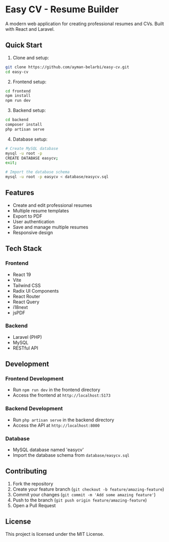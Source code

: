 # Easy CV - Resume Builder

A modern web application for creating professional resumes and CVs. Built with React and Laravel.

## Quick Start

1. Clone and setup:
```bash
git clone https://github.com/ayman-belarbi/easy-cv.git
cd easy-cv
```

2. Frontend setup:
```bash
cd frontend
npm install
npm run dev
```

3. Backend setup:
```bash
cd backend
composer install
php artisan serve
```

4. Database setup:
```bash
# Create MySQL database
mysql -u root -p
CREATE DATABASE easycv;
exit;

# Import the database schema
mysql -u root -p easycv < database/easycv.sql
```

## Features

- Create and edit professional resumes
- Multiple resume templates
- Export to PDF
- User authentication
- Save and manage multiple resumes
- Responsive design

## Tech Stack

### Frontend
- React 19
- Vite
- Tailwind CSS
- Radix UI Components
- React Router
- React Query
- i18next
- jsPDF

### Backend
- Laravel (PHP)
- MySQL
- RESTful API

## Development

### Frontend Development
- Run `npm run dev` in the frontend directory
- Access the frontend at `http://localhost:5173`

### Backend Development
- Run `php artisan serve` in the backend directory
- Access the API at `http://localhost:8000`

### Database
- MySQL database named 'easycv'
- Import the database schema from `database/easycv.sql`

## Contributing

1. Fork the repository
2. Create your feature branch (`git checkout -b feature/amazing-feature`)
3. Commit your changes (`git commit -m 'Add some amazing feature'`)
4. Push to the branch (`git push origin feature/amazing-feature`)
5. Open a Pull Request

## License

This project is licensed under the MIT License.
